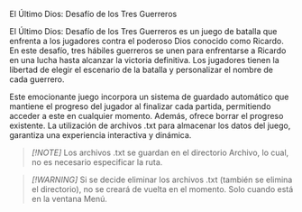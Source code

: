 El Último Dios: Desafío de los Tres Guerreros

El Último Dios: Desafío de los Tres Guerreros es un juego de batalla que enfrenta a los jugadores contra el poderoso Dios conocido como Ricardo. En este desafío, tres hábiles guerreros se unen para enfrentarse a Ricardo en una lucha hasta alcanzar la victoria definitiva. Los jugadores tienen la libertad de elegir el escenario de la batalla y personalizar el nombre de cada guerrero.

Este emocionante juego incorpora un sistema de guardado automático que mantiene el progreso del jugador al finalizar cada partida, permitiendo acceder a este en cualquier momento. Además, ofrece borrar el progreso existente. La utilización de archivos .txt para almacenar los datos del juego, garantiza una experiencia interactiva y dinámica.

> _[!NOTE]_
> Los archivos .txt se guardan en el directorio Archivo, lo cual, no es necesario especificar la ruta.

> _[!WARNING]_
> Si se decide eliminar los archivos .txt (también se elimina el directorio), no se creará de vuelta en el momento. Solo cuando está en la ventana Menú.
